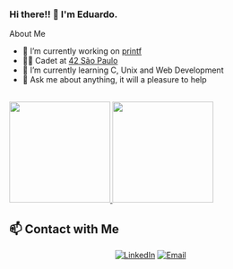 ### Hi there!! 👋 I'm Eduardo. 

About Me

- 🔭 I’m currently working on [printf](https://github.com/dumendes99/ft_pintf)
- 👨‍🎓 Cadet at [42 São Paulo](https://www.42sp.org.br/)
- 🌱 I’m currently learning C, Unix and Web Development
- 💬 Ask me about anything, it will a pleasure to help

<br/>

<a href="https://github.com/dumendes99">
  <img height="180em" src="https://github-readme-stats.vercel.app/api?username=dumendes99&theme=tokyonight&show_icons=true" />
  <img height="180em" src="https://github-readme-stats.vercel.app/api/top-langs/?username=dumendes99&theme=tokyonight&layout=compact" />
</a>

## 📫 Contact with Me
<p align="center">
<a href="https://www.linkedin.com/in/eduardo-lima-mendes-652a52213/"><img alt="LinkedIn" src="https://img.shields.io/badge/LinkedIn-Eduardo%20Mendes%20-blue?style=flat-square&logo=linkedin"></a>
<a href="mailto:eudardomendes.dev@gmail.com"><img alt="Email" src="https://img.shields.io/badge/Email-eduardomendes.dev@gmail.com-blue?style=flat-square&logo=gmail"></a>
</p>
